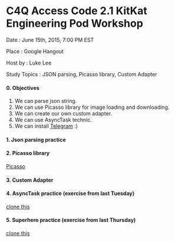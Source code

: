 # C4Q Access Code 2.1 KitKat Engineering Pod Workshop

Date : June 15th, 2015, 7:00 PM EST

Place : Google Hangout

Host by : Luke Lee

Study Topics : JSON parsing, Picasso library, Custom Adapter

#### 0. Objectives

1. We can parse json string.
2. We can use Picasso library for image loading and downloading.
3. We can create our own custom adapter.
4. We can use AsyncTask technic.
5. We can install [Telegram](https://telegram.org/) :)

#### 1. Json parsing practice

[]()

#### 2. Picasso library

[Picasso](http://square.github.io/picasso/)

#### 3. Custom Adapter

[]()

#### 4. AsyncTask practice (exercise from last Tuesday)

[clone this](https://github.com/lukesterlee/AsyncTaskPractice)

#### 5. Superhero practice (exercise from last Thursday)

[clone this](https://github.com/lukesterlee/SuperheroPractice)

